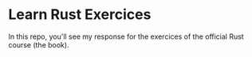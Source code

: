 # Learn Rust Exercices

In this repo, you'll see my response for the exercices of the official Rust course (the book).
